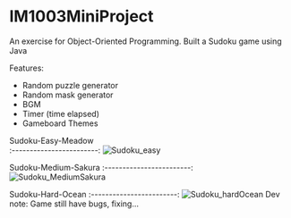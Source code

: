 # IM1003MiniProject

An exercise for Object-Oriented Programming. Built a Sudoku game using Java


Features:
- Random puzzle generator
- Random mask generator
- BGM
- Timer (time elapsed)
- Gameboard Themes


Sudoku-Easy-Meadow           
:------------------------:
![Sudoku_easy](https://user-images.githubusercontent.com/30825204/115138359-8357eb80-9fe0-11eb-9661-5436561cb079.PNG)

Sudoku-Medium-Sakura
:------------------------:
![Sudoku_MediumSakura](https://user-images.githubusercontent.com/30825204/115138377-9a96d900-9fe0-11eb-897a-cfecb85ed4f9.PNG)

Sudoku-Hard-Ocean
:------------------------:
![Sudoku_hardOcean](https://user-images.githubusercontent.com/30825204/115138368-9074da80-9fe0-11eb-8bc7-d70d1fa66170.PNG)
Dev note: Game still have bugs, fixing...

